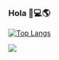 ### Hola 👋:computer::earth_americas:
[![Top Langs](https://github-readme-stats.vercel.app/api/top-langs/?username=FranciscoABL)](https://github.com/anuraghazra/github-readme-stats)

  <img align="left" src="https://github-readme-stats.vercel.app/api?username=FranciscoABL&show_icons=true" />

